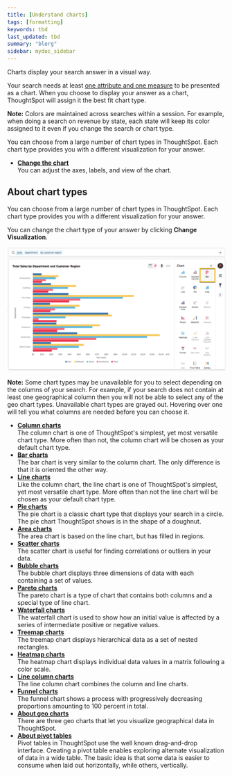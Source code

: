```yaml
---
title: [Understand charts]
tags: [formatting]
keywords: tbd
last_updated: tbd
summary: "blerg"
sidebar: mydoc_sidebar
---
```



Charts display your search answer in a visual way.

Your search needs at least [one attribute and one measure](about_attributes_and_measures.html#) to be presented as a chart. When you choose to display your answer as a chart, ThoughtSpot will assign it the best fit chart type.

**Note:** Colors are maintained across searches within a session. For example, when doing a search on revenue by state, each state will keep its color assigned to it even if you change the search or chart type.

You can choose from a large number of chart types in ThoughtSpot. Each chart type provides you with a different visualization for your answer.
-   **[Change the chart](../../../pages/end_user_guide/end_user_search/change_the_chart.html)**  
You can adjust the axes, labels, and view of the chart.

## About chart types

You can choose from a large number of chart types in ThoughtSpot. Each chart type provides you with a different visualization for your answer.

You can change the chart type of your answer by clicking **Change Visualization**.

 ![](../../../images/chart_type_icons.png "ThoughtSpot chart types")

**Note:** Some chart types may be unavailable for you to select depending on the columns of your search. For example, if your search does not contain at least one geographical column then you will not be able to select any of the geo chart types. Unavailable chart types are grayed out. Hovering over one will tell you what columns are needed before you can choose it.

-   **[Column charts](../../../pages/end_user_guide/end_user_search/about_column_charts.html)**  
The column chart is one of ThoughtSpot's simplest, yet most versatile chart type. More often than not, the column chart will be chosen as your default chart type.
-   **[Bar charts](../../../pages/end_user_guide/end_user_search/about_bar_charts.html)**  
The bar chart is very similar to the column chart. The only difference is that it is oriented the other way.
-   **[Line charts](../../../pages/end_user_guide/end_user_search/about_line_charts.html)**  
Like the column chart, the line chart is one of ThoughtSpot's simplest, yet most versatile chart type. More often than not the line chart will be chosen as your default chart type.
-   **[Pie charts](../../../pages/end_user_guide/end_user_search/about_pie_charts.html)**  
The pie chart is a classic chart type that displays your search in a circle. The pie chart ThoughtSpot shows is in the shape of a doughnut.
-   **[Area charts](../../../pages/end_user_guide/end_user_search/about_area_charts.html)**  
The area chart is based on the line chart, but has filled in regions.
-   **[Scatter charts](../../../pages/end_user_guide/end_user_search/about_scatter_charts.html)**  
The scatter chart is useful for finding correlations or outliers in your data.
-   **[Bubble charts](../../../pages/end_user_guide/end_user_search/about_bubble_charts.html)**  
The bubble chart displays three dimensions of data with each containing a set of values.
-   **[Pareto charts](../../../pages/end_user_guide/end_user_search/about_pareto_charts.html)**  
The pareto chart is a type of chart that contains both columns and a special type of line chart.
-   **[Waterfall charts](../../../pages/end_user_guide/end_user_search/about_waterfall_charts.html)**  
The waterfall chart is used to show how an initial value is affected by a series of intermediate positive or negative values.
-   **[Treemap charts](../../../pages/end_user_guide/end_user_search/about_treemap_charts.html)**  
The treemap chart displays hierarchical data as a set of nested rectangles.
-   **[Heatmap charts](../../../pages/end_user_guide/end_user_search/about_heatmap_charts.html)**  
The heatmap chart displays individual data values in a matrix following a color scale.
-   **[Line column charts](../../../pages/end_user_guide/end_user_search/about_line_column_charts.html)**  
The line column chart combines the column and line charts.
-   **[Funnel charts](../../../pages/end_user_guide/end_user_search/about_funnel_charts.html)**  
The funnel chart shows a process with progressively decreasing proportions amounting to 100 percent in total.
-   **[About geo charts](../../../pages/end_user_guide/end_user_search/about_geo_charts.html)**  
There are three geo charts that let you visualize geographical data in ThoughtSpot.
-   **[About pivot tables](../../../admin/complex_searches/about_pivoting_a_table.html)**  
Pivot tables in ThoughtSpot use the well known drag-and-drop interface. Creating a pivot table enables exploring alternate visualization of data in a wide table. The basic idea is that some data is easier to consume when laid out horizontally, while others, vertically.
